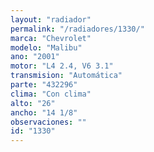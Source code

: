 ```yaml
---
layout: "radiador"
permalink: "/radiadores/1330/"
marca: "Chevrolet"
modelo: "Malibu"
ano: "2001"
motor: "L4 2.4, V6 3.1"
transmision: "Automática"
parte: "432296"
clima: "Con clima"
alto: "26"
ancho: "14 1/8"
observaciones: ""
id: "1330"
---
```


